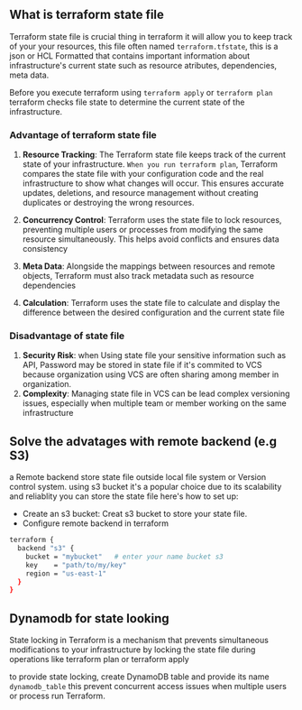 ## What is terraform state file 
Terraform state file is crucial thing in terraform it will allow you to keep track of your your resources, this file often named ``terraform.tfstate``, this is a json or HCL Formatted that contains important information about infrastructure's current state such as resource atributes, dependencies, meta data.

Before you execute terraform using ``terraform apply`` or ``terraform plan`` terraform checks file state to determine the current state of the infrastructure. 

### Advantage of terraform state file
1. **Resource Tracking**: The Terraform state file keeps track of the current state of your infrastructure. ``When you run terraform plan``, Terraform compares the state file with your configuration code and the real infrastructure to show what changes will occur. This ensures accurate updates, deletions, and resource management without creating duplicates or destroying the wrong resources.

2. **Concurrency Control**: Terraform uses the state file to lock resources, preventing multiple users or processes from modifying the same resource simultaneously. This helps avoid conflicts and ensures data consistency

3. **Meta Data**: Alongside the mappings between resources and remote objects, Terraform must also track metadata such as resource dependencies

4. **Calculation**: Terraform uses the state file to calculate and display the difference between the desired configuration and the current state file

### Disadvantage of state file
1. **Security Risk**: when Using state file your sensitive information such as API, Password may be stored in state file if it's commited to VCS because organization using VCS are often sharing among member in organization. 
2. **Complexity**: Managing state file in VCS can be lead complex versioning issues, especially when multiple team or member working on the same infrastructure

## Solve the advatages with remote backend (e.g S3)
a Remote backend store state file outside local file system or Version control system. using s3 bucket it's a popular choice due to its scalability and reliablity you can store the state file here's how to set up:

- Create an s3 bucket: Creat s3 bucket to store your state file.
- Configure remote backend in terraform
```bash
terraform {
  backend "s3" {
    bucket = "mybucket"   # enter your name bucket s3
    key    = "path/to/my/key"   
    region = "us-east-1"   
  }
}

```
## Dynamodb for state looking
State locking in Terraform is a mechanism that prevents simultaneous modifications to your infrastructure by locking the state file during operations like terraform plan or terraform apply

to provide state locking, create DynamoDB table and provide its name ``dynamodb_table`` this prevent concurrent access issues when multiple users or process run Terraform.